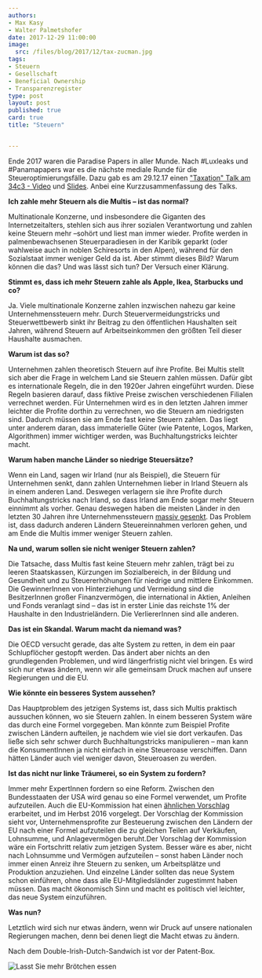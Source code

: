 ```yaml
---
authors: 
- Max Kasy
- Walter Palmetshofer
date: 2017-12-29 11:00:00
image:
  src: /files/blog/2017/12/tax-zucman.jpg
tags:
- Steuern
- Gesellschaft
- Beneficial Ownership
- Transparenzregister
type: post
layout: post
published: true
card: true
title: "Steuern" 


---
```


Ende 2017 waren die Paradise Papers in aller Munde. Nach #Luxleaks und #Panamapapers war es die nächste mediale Runde für die Steueroptimierungsfälle. Dazu gab es am 29.12.17 einen ["Taxation" Talk am 34c3 - Video](http://media.ccc.de/v/34c3-9047-taxation) und [Slides](https://docs.google.com/presentation/d/16ZzpmHCTJfpfGmDQ1I-4gdja5LNSD8jXQp-DMTWvzwA/edit#slide=id.g267d994495_0_0).
Anbei eine Kurzzusammenfassung des Talks.

**Ich zahle mehr Steuern als die Multis – ist das normal?**

Multinationale Konzerne, und insbesondere die Giganten des Internetzeitalters, stehlen sich aus ihrer sozialen Verantwortung und zahlen keine Steuern mehr –sohört und liest man immer wieder. Profite werden in palmenbewachsenen Steuerparadiesen in der Karibik geparkt (oder wahlweise auch in noblen Schiresorts in den Alpen), während für den Sozialstaat immer weniger Geld da ist. Aber stimmt dieses Bild? Warum können die das? Und was lässt sich tun? Der Versuch einer Klärung. 

**Stimmt es, dass ich mehr Steuern zahle als Apple, Ikea, Starbucks und co?** 

Ja. Viele multinationale Konzerne zahlen inzwischen nahezu gar keine Unternehmenssteuern mehr. Durch Steuervermeidungstricks und Steuerwettbewerb sinkt ihr Beitrag zu den öffentlichen Haushalten seit Jahren, während Steuern auf Arbeitseinkommen den größten Teil dieser Haushalte ausmachen.

**Warum ist das so?**

Unternehmen zahlen theoretisch Steuern auf ihre Profite. Bei Multis stellt sich aber die Frage in welchem Land sie Steuern zahlen müssen. Dafür gibt es internationale Regeln, die in den 1920er Jahren eingeführt wurden. Diese Regeln basieren darauf, dass fiktive Preise zwischen verschiedenen Filialen verrechnet werden. Für Unternehmen wird es in den letzten Jahren immer leichter  die Profite dorthin zu verrechnen, wo die Steuern am niedrigsten sind. Dadurch müssen sie am Ende fast keine Steuern zahlen. Das liegt unter anderem daran, dass immaterielle Güter (wie Patente, Logos, Marken, Algorithmen) immer wichtiger werden, was Buchhaltungstricks leichter macht. 

**Warum haben manche Länder so niedrige Steuersätze?** 

Wenn ein Land, sagen wir Irland (nur als Beispiel), die Steuern für Unternehmen senkt, dann zahlen Unternehmen lieber in Irland Steuern als in einem anderen Land. Deswegen verlagern sie ihre Profite durch Buchhaltungstricks nach Irland, so dass Irland am Ende sogar mehr Steuern einnimmt als vorher. Genau deswegen haben die meisten Länder in den letzten 30 Jahren ihre Unternehmenssteuern [massiv gesenkt](https://taxfoundation.org/oecd-corporate-income-tax-rates-1981-2013/). Das Problem ist, dass dadurch anderen Ländern Steuereinnahmen verloren gehen, und am Ende die Multis immer weniger Steuern zahlen.

**Na und, warum sollen sie nicht weniger Steuern zahlen?** 

Die Tatsache, dass Multis fast keine Steuern mehr zahlen, trägt bei zu leeren Staatskassen, Kürzungen im Sozialbereich, in der Bildung und Gesundheit und zu Steuererhöhungen für niedrige und mittlere Einkommen. Die GewinnerInnen von Hinterziehung und Vermeidung sind die BesitzerInnen großer Finanzvermögen, die international in Aktien, Anleihen und Fonds veranlagt sind – das ist in erster Linie das reichste 1% der Haushalte in den Industrieländern. Die VerliererInnen sind alle anderen. 

**Das ist ein Skandal. Warum macht da niemand was?** 

Die OECD versucht gerade, das alte System zu retten, in dem ein paar Schlupflöcher gestopft werden. Das ändert aber nichts an den grundlegenden Problemen, und wird längerfristig nicht viel bringen. Es wird sich nur etwas ändern, wenn wir alle gemeinsam Druck machen auf unsere Regierungen und die EU.

**Wie könnte ein besseres System aussehen?** 

Das Hauptproblem des jetzigen Systems ist, dass sich Multis praktisch aussuchen können, wo sie Steuern zahlen. In einem besseren System wäre das durch eine Formel vorgegeben. Man könnte zum Beispiel Profite zwischen Ländern aufteilen, je nachdem wie viel sie dort verkaufen. Das ließe sich sehr schwer durch Buchhaltungstricks manipulieren – man kann die KonsumentInnen ja nicht einfach in eine Steueroase verschiffen. Dann hätten Länder auch viel weniger davon, Steueroasen zu werden. 

**Ist das nicht nur linke Träumerei, so ein System zu fordern?** 

Immer mehr ExpertInnen fordern so eine Reform. Zwischen den Bundesstaaten der USA wird genau so eine Formel verwendet, um Profite aufzuteilen. Auch die EU-Kommission hat einen [ähnlichen Vorschlag](https://ec.europa.eu/taxation_customs/business/company-tax/common-consolidated-corporate-tax-base-ccctb_de) erarbeitet, und im Herbst 2016 vorgelegt. Der Vorschlag der Kommission sieht vor, Unternehmensprofite zur Besteuerung zwischen den Ländern der EU nach einer Formel aufzuteilen die zu gleichen Teilen auf Verkäufen, Lohnsumme, und Anlagevermögen beruht.Der Vorschlag der Kommission wäre ein Fortschritt relativ zum jetzigen System. Besser wäre es aber, nicht nach Lohnsumme und Vermögen aufzuteilen – sonst haben Länder noch immer einen Anreiz ihre Steuern zu senken, um Arbeitsplätze und Produktion anzuziehen. Und einzelne Länder sollten das neue System schon einführen, ohne dass alle EU-Mitgliedsländer zugestimmt haben müssen. Das macht ökonomisch Sinn und macht es politisch viel leichter, das neue System einzuführen. 


**Was nun?**

Letztlich wird sich nur etwas ändern, wenn wir Druck auf unsere nationalen Regierungen machen, denn bei denen liegt die Macht etwas zu ändern.

Nach dem Double-Irish-Dutch-Sandwich ist vor der Patent-Box.

![Lasst Sie mehr Brötchen essen](/files/blog/2017/12/img-dilbert-taxes.jpeg "Dilbert'sche Brotverteilungskurve")
